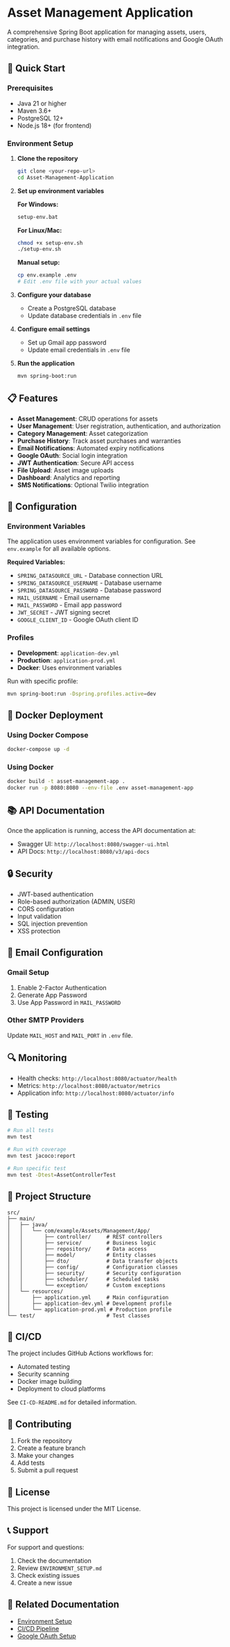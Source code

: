 # Asset Management Application

A comprehensive Spring Boot application for managing assets, users, categories, and purchase history with email notifications and Google OAuth integration.

## 🚀 Quick Start

### Prerequisites
- Java 21 or higher
- Maven 3.6+
- PostgreSQL 12+
- Node.js 18+ (for frontend)

### Environment Setup

1. **Clone the repository**
   ```bash
   git clone <your-repo-url>
   cd Asset-Management-Application
   ```

2. **Set up environment variables**
   
   **For Windows:**
   ```bash
   setup-env.bat
   ```
   
   **For Linux/Mac:**
   ```bash
   chmod +x setup-env.sh
   ./setup-env.sh
   ```
   
   **Manual setup:**
   ```bash
   cp env.example .env
   # Edit .env file with your actual values
   ```

3. **Configure your database**
   - Create a PostgreSQL database
   - Update database credentials in `.env` file

4. **Configure email settings**
   - Set up Gmail app password
   - Update email credentials in `.env` file

5. **Run the application**
   ```bash
   mvn spring-boot:run
   ```

## 📋 Features

- **Asset Management**: CRUD operations for assets
- **User Management**: User registration, authentication, and authorization
- **Category Management**: Asset categorization
- **Purchase History**: Track asset purchases and warranties
- **Email Notifications**: Automated expiry notifications
- **Google OAuth**: Social login integration
- **JWT Authentication**: Secure API access
- **File Upload**: Asset image uploads
- **Dashboard**: Analytics and reporting
- **SMS Notifications**: Optional Twilio integration

## 🔧 Configuration

### Environment Variables

The application uses environment variables for configuration. See `env.example` for all available options.

**Required Variables:**
- `SPRING_DATASOURCE_URL` - Database connection URL
- `SPRING_DATASOURCE_USERNAME` - Database username
- `SPRING_DATASOURCE_PASSWORD` - Database password
- `MAIL_USERNAME` - Email username
- `MAIL_PASSWORD` - Email app password
- `JWT_SECRET` - JWT signing secret
- `GOOGLE_CLIENT_ID` - Google OAuth client ID

### Profiles

- **Development**: `application-dev.yml`
- **Production**: `application-prod.yml`
- **Docker**: Uses environment variables

Run with specific profile:
```bash
mvn spring-boot:run -Dspring.profiles.active=dev
```

## 🐳 Docker Deployment

### Using Docker Compose
```bash
docker-compose up -d
```

### Using Docker
```bash
docker build -t asset-management-app .
docker run -p 8080:8080 --env-file .env asset-management-app
```

## 📚 API Documentation

Once the application is running, access the API documentation at:
- Swagger UI: `http://localhost:8080/swagger-ui.html`
- API Docs: `http://localhost:8080/v3/api-docs`

## 🔒 Security

- JWT-based authentication
- Role-based authorization (ADMIN, USER)
- CORS configuration
- Input validation
- SQL injection prevention
- XSS protection

## 📧 Email Configuration

### Gmail Setup
1. Enable 2-Factor Authentication
2. Generate App Password
3. Use App Password in `MAIL_PASSWORD`

### Other SMTP Providers
Update `MAIL_HOST` and `MAIL_PORT` in `.env` file.

## 🔍 Monitoring

- Health checks: `http://localhost:8080/actuator/health`
- Metrics: `http://localhost:8080/actuator/metrics`
- Application info: `http://localhost:8080/actuator/info`

## 🧪 Testing

```bash
# Run all tests
mvn test

# Run with coverage
mvn test jacoco:report

# Run specific test
mvn test -Dtest=AssetControllerTest
```

## 📁 Project Structure

```
src/
├── main/
│   ├── java/
│   │   └── com/example/Assets/Management/App/
│   │       ├── controller/     # REST controllers
│   │       ├── service/        # Business logic
│   │       ├── repository/     # Data access
│   │       ├── model/          # Entity classes
│   │       ├── dto/            # Data transfer objects
│   │       ├── config/         # Configuration classes
│   │       ├── security/       # Security configuration
│   │       ├── scheduler/      # Scheduled tasks
│   │       └── exception/      # Custom exceptions
│   └── resources/
│       ├── application.yml     # Main configuration
│       ├── application-dev.yml # Development profile
│       └── application-prod.yml # Production profile
└── test/                       # Test classes
```

## 🔄 CI/CD

The project includes GitHub Actions workflows for:
- Automated testing
- Security scanning
- Docker image building
- Deployment to cloud platforms

See `CI-CD-README.md` for detailed information.

## 🤝 Contributing

1. Fork the repository
2. Create a feature branch
3. Make your changes
4. Add tests
5. Submit a pull request

## 📄 License

This project is licensed under the MIT License.

## 📞 Support

For support and questions:
1. Check the documentation
2. Review `ENVIRONMENT_SETUP.md`
3. Check existing issues
4. Create a new issue

## 🔗 Related Documentation

- [Environment Setup](ENVIRONMENT_SETUP.md)
- [CI/CD Pipeline](CI-CD-README.md)
- [Google OAuth Setup](GOOGLE_OAUTH_SETUP.md)

